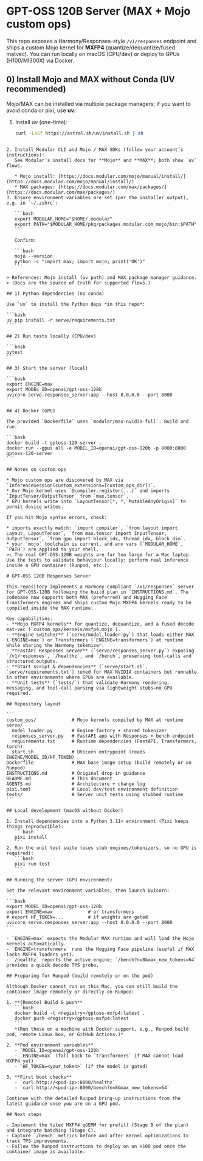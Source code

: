 # GPT-OSS 120B Server (MAX + Mojo custom ops)

This repo exposes a Harmony/Responses-style `/v1/responses` endpoint and ships a custom Mojo kernel for **MXFP4** (quantize/dequantize/fused matvec). You can run locally on macOS (CPU/dev) or deploy to GPUs (H100/MI300X) via Docker.

## 0) Install Mojo and MAX **without** Conda (UV recommended)

Mojo/MAX can be installed via multiple package managers; if you want to avoid conda or pixi, use **uv**:

1. Install uv (one-time):
   ```bash
   curl -LsSf https://astral.sh/uv/install.sh | sh
````

2. Install Modular CLI and Mojo / MAX SDKs (follow your account’s instructions):
   See Modular’s install docs for **Mojo** and **MAX**; both show `uv` flows.

   * Mojo install: [https://docs.modular.com/mojo/manual/install/](https://docs.modular.com/mojo/manual/install/)
   * MAX packages: [https://docs.modular.com/max/packages/](https://docs.modular.com/max/packages/)
3. Ensure environment variables are set (per the installer output), e.g. in `~/.zshrc`:

   ```bash
   export MODULAR_HOME="$HOME/.modular"
   export PATH="$MODULAR_HOME/pkg/packages.modular.com_mojo/bin:$PATH"
   ```

   Confirm:

   ```bash
   mojo --version
   python -c "import max; import mojo; print('OK')"
   ```

> References: Mojo install (uv path) and MAX package manager guidance.
> (Docs are the source of truth for supported flows.)

## 1) Python dependencies (no conda)

Use `uv` to install the Python deps *in this repo*:

```bash
uv pip install -r serve/requirements.txt
```

## 2) Run tests locally (CPU/dev)

```bash
pytest
```

## 3) Start the server (local)

```bash
export ENGINE=max
export MODEL_ID=openai/gpt-oss-120b
uvicorn serve.responses_server:app --host 0.0.0.0 --port 8000
```

## 4) Docker (GPU)

The provided `Dockerfile` uses `modular/max-nvidia-full`. Build and run:

```bash
docker build -t gptoss-120-server .
docker run --gpus all -e MODEL_ID=openai/gpt-oss-120b -p 8000:8000 gptoss-120-server
```

## Notes on custom ops

* Mojo custom ops are discovered by MAX via `InferenceSession(custom_extensions=[custom_ops_dir])`.
* Our Mojo kernel uses `@compiler.register(...)` and imports `InputTensor/OutputTensor` from `max.tensor`.
* GPU kernels write into `LayoutTensor[*, *, MutableAnyOrigin]` to permit device writes.

If you hit Mojo syntax errors, check:

* imports exactly match: `import compiler`, `from layout import Layout, LayoutTensor`, `from max.tensor import InputTensor, OutputTensor`, `from gpu import block_idx, thread_idx, block_dim`.
* your `mojo` toolchain is current, and env vars (`MODULAR_HOME`, `PATH`) are applied to your shell.
>⚠️ The real GPT-OSS-120B weights are far too large for a Mac laptop. Use the tests to validate behaviour locally; perform real inference inside a GPU container (Runpod, etc.).

# GPT-OSS 120B Responses Server

This repository implements a Harmony-compliant `/v1/responses` server for GPT-OSS-120B following the build plan in `INSTRUCTIONS.md`. The codebase now supports both MAX (preferred) and Hugging Face Transformers engines and ships custom Mojo MXFP4 kernels ready to be compiled inside the MAX runtime.

Key capabilities:
- **Mojo MXFP4 kernels** for quantize, dequantize, and a fused decode mat-vec (`custom_ops/kernels/mxfp4.mojo`).
- **Engine switcher** (`serve/model_loader.py`) that loads either MAX (`ENGINE=max`) or Transformers (`ENGINE=transformers`) at runtime while sharing the Harmony tokenizer.
- **FastAPI Responses server** (`serve/responses_server.py`) exposing `/v1/responses`, `/healthz`, and `/bench`, preserving tool-calls and structured outputs.
- **Start script & dependencies** (`serve/start.sh`, `serve/requirements.txt`) tuned for MAX NVIDIA containers but runnable in other environments where GPUs are available.
- **Unit tests** (`tests/`) that validate Harmony rendering, messaging, and tool-call parsing via lightweight stubs—no GPU required.

## Repository layout

```
custom_ops/             # Mojo kernels compiled by MAX at runtime
serve/
  model_loader.py       # Engine factory + shared tokenizer
  responses_server.py   # FastAPI app with Responses + bench endpoint
  requirements.txt      # Runtime dependencies (FastAPI, Transformers, torch)
  start.sh              # UVicorn entrypoint (reads ENGINE/MODEL_ID/HF_TOKEN)
Dockerfile              # MAX base image setup (build remotely or on Runpod)
INSTRUCTIONS.md         # Original drop-in guidance
README.md               # This document
AGENTS.md               # Architecture + change log
pixi.toml               # Local dev/test environment definition
tests/                  # Server unit tests using stubbed runtime
```

## Local development (macOS without Docker)

1. Install dependencies into a Python 3.11+ environment (Pixi keeps things reproducible):
   ```bash
   pixi install
   ```
2. Run the unit test suite (uses stub engines/tokenizers, so no GPU is required):
   ```bash
   pixi run test
   ```

## Running the server (GPU environment)

Set the relevant environment variables, then launch Uvicorn:

```bash
export MODEL_ID=openai/gpt-oss-120b
export ENGINE=max             # or transformers
# export HF_TOKEN=...         # if weights are gated
uvicorn serve.responses_server:app --host 0.0.0.0 --port 8000
```

- `ENGINE=max` expects the Modular MAX runtime and will load the Mojo kernels automatically.
- `ENGINE=transformers` runs the Hugging Face pipeline (useful if MAX lacks MXFP4 loaders yet).
- `/healthz` reports the active engine; `/bench?n=8&max_new_tokens=64` provides a quick decode TPS probe.

## Preparing for Runpod (build remotely or on the pod)

Although Docker cannot run on this Mac, you can still build the container image remotely or directly on Runpod:

1. **(Remote) Build & push**
   ```bash
   docker build -t <registry>/gptoss-mxfp4:latest .
   docker push <registry>/gptoss-mxfp4:latest
   ```
   *(Run these on a machine with Docker support, e.g., Runpod build pod, remote Linux box, or GitHub Actions.)*

2. **Pod environment variables**
   - `MODEL_ID=openai/gpt-oss-120b`
   - `ENGINE=max` (fall back to `transformers` if MAX cannot load MXFP4 yet)
   - `HF_TOKEN=<your_token>` (if the model is gated)

3. **First boot checks**
   - `curl http://<pod-ip>:8000/healthz`
   - `curl http://<pod-ip>:8000/bench?n=8&max_new_tokens=64`

Continue with the detailed Runpod bring-up instructions from the latest guidance once you are on a GPU pod.

## Next steps

- Implement the tiled MXFP4 qGEMM for prefill (Stage B of the plan) and integrate batching (Stage C).
- Capture `/bench` metrics before and after kernel optimizations to track TPS improvements.
- Follow the Runpod instructions to deploy on an H100 pod once the container image is available.
